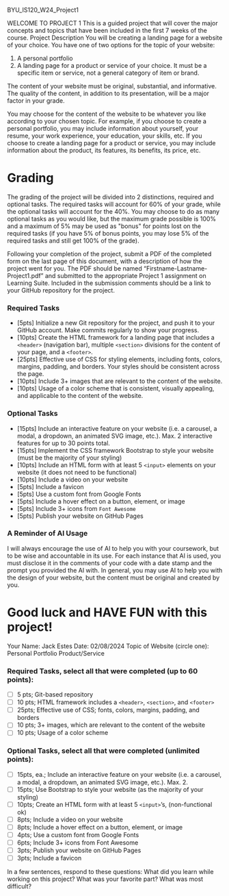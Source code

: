BYU_IS120_W24_Project1

WELCOME TO PROJECT 1
This is a guided project that will cover the major concepts and topics that
have been included in the first 7 weeks of the course.
Project Description
You will be creating a landing page for a website of your choice. You have
one of two options for the topic of your website:
1. A personal portfolio
2. A landing page for a product or service of your choice. It must be a
   specific item or service, not a general category of item or brand.

The content of your website must be original, substantial, and informative.
The quality of the content, in addition to its presentation, will be a major
factor in your grade.

You may choose for the content of the website to be whatever you like
according to your chosen topic. For example, if you choose to create a
personal portfolio, you may include information about yourself, your resume,
your work experience, your education, your skills, etc. If you choose to create
a landing page for a product or service, you may include information about
the product, its features, its benefits, its price, etc.

# Grading
The grading of the project will be divided into 2 distinctions, required and
optional tasks. The required tasks will account for 60% of your grade, while
the optional tasks will account for the 40%. You may choose to do as many
optional tasks as you would like, but the maximum grade possible is 100%
and a maximum of 5% may be used as "bonus" for points lost on the
required tasks (if you have 5% of bonus points, you may lose 5% of the
required tasks and still get 100% of the grade).

Following your completion of the project, submit a PDF of the completed
form on the last page of this document, with a description of how the
project went for you. The PDF should be named “Firstname-Lastname-
Project1.pdf” and submitted to the appropriate Project 1 assignment on
Learning Suite. Included in the submission comments should be a link to
your GitHub repository for the project.

### Required Tasks
- [5pts] Initialize a new Git repository for the project, and push it to your
   GitHub account. Make commits regularly to show your progress.
- [10pts] Create the HTML framework for a landing page that includes a
```<header>``` (navigation bar), multiple ```<section>``` divisions for the content of
your page, and a ```<footer>```.
- [25pts] Effective use of CSS for styling elements, including fonts, colors,
margins, padding, and borders. Your styles should be consistent across the
page.
- [10pts] Include 3+ images that are relevant to the content of the website.
- [10pts] Usage of a color scheme that is consistent, visually appealing, and
applicable to the content of the website.

### Optional Tasks
- [15pts] Include an interactive feature on your website (i.e. a carousel, a
modal, a dropdown, an animated SVG image, etc.). Max. 2 interactive
features for up to 30 points total.
- [15pts] Implement the CSS framework Bootstrap to style your website (must
be the majority of your styling)
- [10pts] Include an HTML form with at least 5 ```<input>``` elements on your
website (it does not need to be functional)
- [10pts] Include a video on your website
- [5pts] Include a favicon
- [5pts] Use a custom font from Google Fonts
- [5pts] Include a hover effect on a button, element, or image
- [5pts] Include 3+ icons from ```Font Awesome```
- [5pts] Publish your website on GitHub Pages

### A Reminder of AI Usage
I will always encourage the use of AI to help you with your coursework, but
to be wise and accountable in its use. For each instance that AI is used, you
must disclose it in the comments of your code with a date stamp and the
prompt you provided the AI with. In general, you may use AI to help you
with the design of your website, but the content must be original and
created by you.


# Good luck and HAVE FUN with this project!
Your Name: Jack Estes
Date: 02/08/2024
Topic of Website (circle one): Personal Portfolio Product/Service

### Required Tasks, select all that were completed (up to 60 points):
- [ ] 5 pts; Git-based repository
- [ ] 10 pts; HTML framework includes a ```<header>```, ```<section>```, and ```<footer>```
- [ ] 25pts; Effective use of CSS; fonts, colors, margins, padding, and borders
- [ ] 10 pts; 3+ images, which are relevant to the content of the website
- [ ] 10 pts; Usage of a color scheme
### Optional Tasks, select all that were completed (unlimited points):
- [ ] 15pts, ea.; Include an interactive feature on your website (i.e. a carousel, a
modal, a dropdown, an animated SVG image, etc.). Max. 2.
- [ ] 15pts; Use Bootstrap to style your website (as the majority of your styling)
- [ ] 10pts; Create an HTML form with at least 5 ```<input>```’s, (non-functional ok)
- [ ] 8pts; Include a video on your website
- [ ] 8pts; Include a hover effect on a button, element, or image
- [ ] 4pts; Use a custom font from Google Fonts
- [ ] 6pts; Include 3+ icons from Font Awesome
- [ ] 3pts; Publish your website on GitHub Pages
- [ ] 3pts; Include a favicon

In a few sentences, respond to these questions: 
What did you learn while working on this project?
What was your favorite part?
What was most difficult?